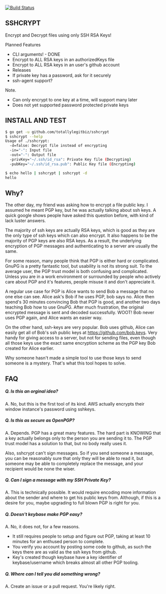 [![Build Status](https://drone.io/github.com/totallylegitbiz/sshcrypt/status.png)](https://drone.io/github.com/totallylegitbiz/sshcrypt/latest)
## SSHCRYPT

Encrypt and Decrypt files using only SSH RSA Keys!

Planned Features
- CLI arguments! - DONE
- Encrypt to ALL RSA keys in an authorizedKeys file
- Encrypt to ALL RSA keys in an user's github account
- Releases
- If private key has a password, ask for it securely
- ssh-agent support?

Note.
- Can only encrypt to one key at a time, will support many later
- Does not yet supported password protected private keys


## INSTALL AND TEST
```sh
$ go get -u github.com/totallylegitbiz/sshcrypt
$ sshcrypt --help
Usage of ./sshcrypt:
  -d=false: Decrypt file instead of encrypting
  -in="-": Input file
  -out="-": Output file
  -privKey="~/.ssh/id_rsa": Private Key file (Decrypting)
  -pubKey="~/.ssh/id_rsa.pub": Public Key file (Encrypting)

$ echo hello | sshcrypt | sshcrypt -d
hello
```

## Why?

The other day, my friend was asking how to encrypt a file public key. I assumed he
meant PGP key, but he was actually talking about ssh keys. A quick google shows
people have asked this question before, with kind of lack luster answers.

The majority of ssh keys are actually RSA keys, which is good as they are the only
type of ssh keys which can also encrypt. It also happens to be the majority of PGP
keys are also RSA keys. As a result, the underlying encryption of PGP messages and
authenticating to a server are usually the same.

For some reason, many people think that PGP is either hard or complicated. GnuPG
is a pretty fantastic tool, but usability is not its strong suit. To the average
user, the PGP trust model is both confusing and complicated. Unless you are in a
work environment or surrounded by people who actively care about PGP and it's
features, people misuse it and don't appreciate it.

A regular use case for PGP is Alice wants to send Bob a message that no one else
can see. Alice ask's Bob if he uses PGP, bob says no. Alice then spend's 30 minutes
convincing Bob that PGP is good, and another two days teaching Bob how to use GnuPG.
After much frustration, the original encrypted message is sent and decoded successfully.
WOOT! Bob never uses PGP again, and Alice wants an easier way.

On the other hand, ssh-keys are very popular. Bob uses github, Alice can easily get all
of Bob's ssh public keys at https://github.com/bob.keys. Very handy for giving access
to a server, but not for sending files, even though all those keys use the exact same
encryption scheme as the PGP key Bob created for Alice earlier.

Why someone hasn't made a simple tool to use those keys to send someone is a mystery.
That's what this tool hopes to solve.


## FAQ
##### Q. Is this an orginal idea?
A. No, but this is the first tool of its kind. AWS actually encrypts their window instance's password using sshkeys.

##### Q. Is this as secure as OpenPGP?
A. Depends. PGP has a great many features. The hard part is KNOWING that a key actually belongs only to the person you are sending it to. The PGP trust model has a solution to that, but no body really uses it.

Also, sshcrypt can't sign messages. So if you send someone a message, you can be reasonably sure that only they will be able to read it, but someone may be able to completely replace the message, and your recipient would be none the wiser.

##### Q. Can I sign a message with my SSH Private Key?
A. This is technically possible. It would require encoding more information about the sender and where to get his public keys from. Although, if this is a desire for you, maybe upgrading to full blown PGP is right for you.

##### Q. Doesn't keybase make PGP easy?
A. No, it does not, for a few reasons.
- It still requires people to setup and figure out PGP, taking at least 10 minutes for an enthused person to complete.
- You verify you account by posting some code to github, as such the keys there are as valid as the ssh keys from github.
- Key's created though keybase have a key identifier of keybase/username which breaks almost all other PGP tooling.

##### Q. Where can I tell you did something wrong?
A. Create an issue or a pull request. You're likely right.

